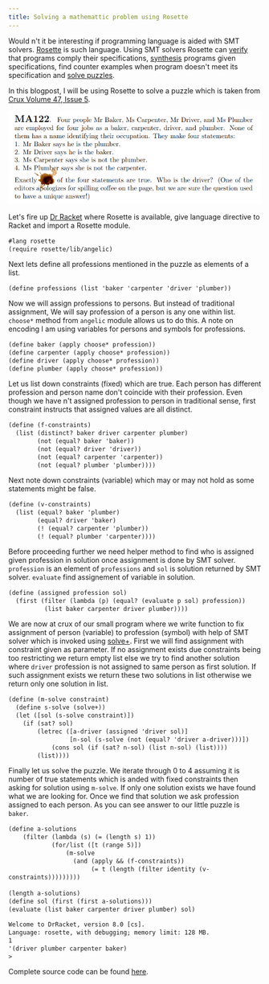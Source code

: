 ```yaml
---   
title: Solving a mathemattic problem using Rosette
---
```


Would n't it be interesting if programming language is aided with SMT solvers. [Rosette](https://docs.racket-lang.org/rosette-guide/index.html) is such language.
Using SMT solvers Rosette can [verify](https://docs.racket-lang.org/rosette-guide/ch_essentials.html#%28part._sec~3averify%29) that programs comply their specifications, [synthesis](https://docs.racket-lang.org/rosette-guide/ch_essentials.html#%28part._sec~3asynthesize%29) programs given specifications, find counter examples when program doesn't meet its specification and [solve puzzles](https://docs.racket-lang.org/rosette-guide/ch_essentials.html#%28part._sec~3asolve%29).

In this blogpost, I will be using Rosette to solve a puzzle which is taken from [Crux Volume 47, Issue 5](https://cms.math.ca/wp-content/uploads/2021/06/CRUXv47n5-b.pdf).

![](../../../img/puzzle.png)

Let's fire up [Dr Racket](https://racket-lang.org/) where Rosette is available, give language directive to Racket and import a Rosette module.

~~~ {.racket}
#lang rosette
(require rosette/lib/angelic)
~~~

Next lets define all professions mentioned in the puzzle as elements of a list.

~~~ {.racket}
(define professions (list 'baker 'carpenter 'driver 'plumber))
~~~

Now we will assign professions to persons. But instead of traditional assignment, We will say profession of a person is any one within list.
`choose*` method from `angelic` module allows us to do this. A note on encoding I am using variables for persons and symbols for professions.

~~~ {.racket}
(define baker (apply choose* profession))
(define carpenter (apply choose* profession))
(define driver (apply choose* profession))
(define plumber (apply choose* profession))
~~~

Let us list down constraints (fixed) which are true. Each person has different profession and person name don't coincide with their profession.
Even though we have n't assigned profession to person in traditional sense, first constraint instructs that assigned values are all distinct.

~~~ {.racket}
(define (f-constraints)
  (list (distinct? baker driver carpenter plumber)
        (not (equal? baker 'baker))
        (not (equal? driver 'driver))
        (not (equal? carpenter 'carpenter))
        (not (equal? plumber 'plumber))))
~~~

Next note down constraints (variable) which may or may not hold as some statements might be false.

~~~ {.racket}
(define (v-constraints)
  (list (equal? baker 'plumber)
        (equal? driver 'baker)
        (! (equal? carpenter 'plumber))
        (! (equal? plumber 'carpenter))))
~~~

Before proceeding further we need helper method to find who is assigned given profession in solution once assignment is done by SMT solver.
`profession` is an element of `professions` and `sol` is solution returned by SMT solver. `evaluate` find assignement of variable
in solution.

~~~ {.racket}
(define (assigned profession sol)
  (first (filter (lambda (p) (equal? (evaluate p sol) profession))
          (list baker carpenter driver plumber))))
~~~

We are now at crux of our small program where we write function to fix assignment of person (variable) to profession (symbol) with help of SMT
solver which is invoked using [solve+](https://docs.racket-lang.org/rosette-guide/ch_syntactic-forms_rosette.html#%28def._%28%28lib._rosette%2Fquery%2Fform..rkt%29._solve%2B%29%29). First we will find assignment with constraint given as parameter. If no assignment exists due constraints being too restricting we return empty list else we try to find another solution where `driver` profession is not assigned to same person as first solution. If such assignment exists we return these two solutions in list otherwise we return only one solution in list.

~~~ {.racket}
(define (m-solve constraint)
  (define s-solve (solve+))
  (let ([sol (s-solve constraint)])
    (if (sat? sol)
        (letrec ([a-driver (assigned 'driver sol)]
                 [n-sol (s-solve (not (equal? 'driver a-driver)))])
            (cons sol (if (sat? n-sol) (list n-sol) (list))))
        (list))))
~~~

Finally let us solve the puzzle. We iterate through 0 to 4 assuming it is number of true statements which is anded with fixed constraints then asking for solution using `m-solve`. If only one solution exists we have found what we are looking for. Once we find that solution we ask profession assigned to each person. As you can see answer to our little puzzle is `baker`.

~~~ {.racket}
(define a-solutions 
    (filter (lambda (s) (= (length s) 1))
            (for/list ([t (range 5)])
                (m-solve 
                  (and (apply && (f-constraints))
                       (= t (length (filter identity (v-constraints)))))))))

(length a-solutions)
(define sol (first (first a-solutions)))
(evaluate (list baker carpenter driver plumber) sol)
~~~

~~~{.racket}
Welcome to DrRacket, version 8.0 [cs].
Language: rosette, with debugging; memory limit: 128 MB.
1
'(driver plumber carpenter baker)
> 
~~~

Complete source code can be found [here](https://gist.github.com/rdivyanshu/41635e6d9075eac29e677dbfb025f18f).
